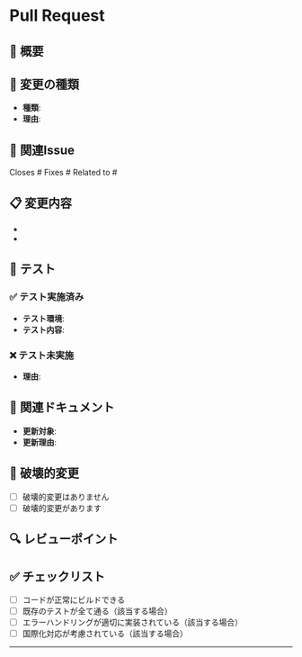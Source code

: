 # Pull Request

## 📝 概要
<!-- このPRで何を変更したかを簡潔に説明してください -->


## 🎯 変更の種類
<!-- 該当するものを選択し、理由を記載してください -->
<!-- 
候補: 🐛バグ修正 / ✨新機能 / 📚ドキュメント更新 / 🎨コードスタイル・フォーマット / 
      ♻️リファクタリング / ⚡パフォーマンス改善 / ✅テスト追加・修正 / 🔧設定・ビルドシステム / 
      🚀CI/CD改善 / 🔒セキュリティ修正
-->

- **種類**: 
- **理由**: 

## 🔗 関連Issue
<!-- 関連するIssueがあれば記載してください -->
Closes #
Fixes #
Related to #

## 📋 変更内容
<!-- 具体的な変更内容を箇条書きで記載してください -->
- 
- 

## 🧪 テスト
<!-- 以下のいずれかを選択してください -->

### ✅ テスト実施済み
- **テスト環境**: <!-- macOS / Linux / WSL -->
- **テスト内容**: <!-- 単体テスト / 統合テスト / 手動テスト / エラーハンドリングテスト など -->

### ❌ テスト未実施
- **理由**: <!-- テストが不要な理由を必ず記載してください（例：ドキュメントのみの変更、設定ファイルの軽微な修正など） -->

## 📖 関連ドキュメント
<!-- 更新が必要なドキュメントがあれば選択し、理由を記載してください -->
<!-- 
候補: README.md / CLI仕様書 / エラーハンドリング仕様書 / 設定ファイル仕様書 / ADR
-->

- **更新対象**: 
- **更新理由**: 

## 🔄 破壊的変更
- [ ] 破壊的変更はありません
- [ ] 破壊的変更があります

<!-- 破壊的変更がある場合は詳細と移行方法を記載 -->


## 🔍 レビューポイント
<!-- レビュアーに特に注目してほしい点があれば記載してください -->


## ✅ チェックリスト
- [ ] コードが正常にビルドできる
- [ ] 既存のテストが全て通る（該当する場合）
- [ ] エラーハンドリングが適切に実装されている（該当する場合）
- [ ] 国際化対応が考慮されている（該当する場合）

---

<!-- 
このテンプレートは GHWT プロジェクトの品質向上と一貫性のあるPR作成をサポートします。
不要な項目は削除して構いません。
--> 